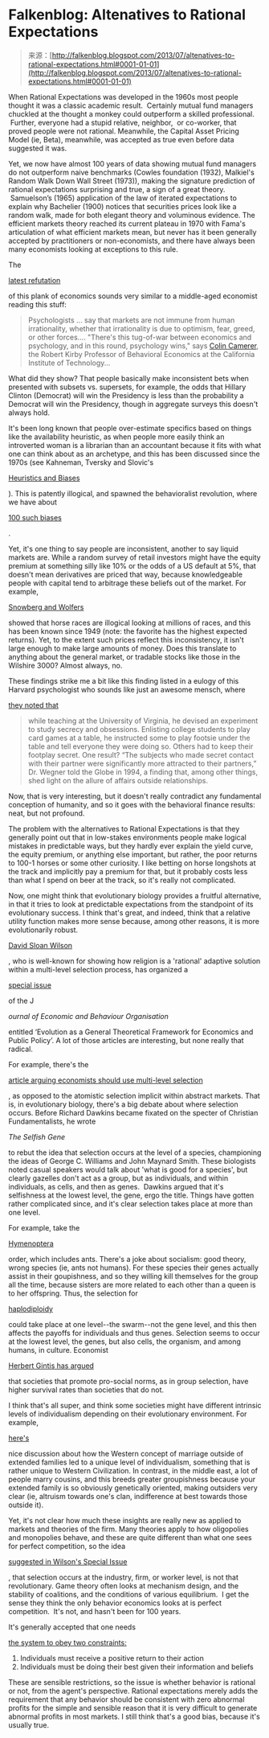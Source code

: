 <!--yml
category: 未分类
date: 2024-05-12 20:04:19
-->

# Falkenblog: Altenatives to Rational Expectations

> 来源：[http://falkenblog.blogspot.com/2013/07/altenatives-to-rational-expectations.html#0001-01-01](http://falkenblog.blogspot.com/2013/07/altenatives-to-rational-expectations.html#0001-01-01)

When Rational Expectations was developed in the 1960s most people thought it was a classic academic result.  Certainly mutual fund managers chuckled at the thought a monkey could outperform a skilled professional.  Further, everyone had a stupid relative, neighbor,  or co-worker, that proved people were not rational. Meanwhile, the Capital Asset Pricing Model (ie, Beta), meanwhile, was accepted as true even before data suggested it was.

Yet, we now have almost 100 years of data showing mutual fund managers do not outperform naive benchmarks (Cowles foundation (1932), Malkiel's Random Walk Down Wall Street (1973)), making the signature prediction of rational expectations surprising and true, a sign of a great theory.  Samuelson’s (1965) application of the law of iterated expectations to explain why Bachelier (1900) notices that securities prices look like a random walk, made for both elegant theory and voluminous evidence. The efficient markets theory reached its current plateau in 1970 with Fama's articulation of what efficient markets mean, but never has it been generally accepted by practitioners or non-economists, and there have always been many economists looking at exceptions to this rule.

The

[latest refutation](http://www.caltech.edu/content/psychology-influences-markets)

of this plank of economics sounds very similar to a middle-aged economist reading this stuff:

> Psychologists ... say that markets are not immune from human irrationality, whether that irrationality is due to optimism, fear, greed, or other forces.... "There's this tug-of-war between economics and psychology, and in this round, psychology wins," says [Colin Camerer](http://www.hss.caltech.edu/~camerer/camerer.html), the Robert Kirby Professor of Behavioral Economics at the California Institute of Technology...

What did they show? That people basically make inconsistent bets when presented with subsets vs. supersets, for example, the odds that Hillary Clinton (Democrat) will win the Presidency is less than the probability a Democrat will win the Presidency, though in aggregate surveys this doesn't always hold.

It's been long known that people over-estimate specifics based on things like the availability heuristic, as when people more easily think an introverted woman is a librarian than an accountant because it fits with what one can think about as an archetype, and this has been discussed since the 1970s (see Kahneman, Tversky and Slovic's

[Heuristics and Biases](http://www.amazon.com/dp/0521796792)

). This is patently illogical, and spawned the behavioralist revolution, where we have about

[100 such biases](http://en.wikipedia.org/wiki/List_of_cognitive_biases)

.

Yet, it's one thing to say people are inconsistent, another to say liquid markets are. While a random survey of retail investors might have the equity premium at something silly like 10% or the odds of a US default at 5%, that doesn't mean derivatives are priced that way, because knowledgeable people with capital tend to arbitrage these beliefs out of the market. For example,

[Snowberg and Wolfers](http://www.hss.caltech.edu/~snowberg/papers/Snowberg-Wolfers%20Risk%20Love%20or%20Decision%20Weights-NBER.pdf)

showed that horse races are illogical looking at millions of races, and this has been known since 1949 (note: the favorite has the highest expected returns). Yet, to the extent such prices reflect this inconsistency, it isn't large enough to make large amounts of money. Does this translate to anything about the general market, or tradable stocks like those in the Wilshire 3000? Almost always, no.

These findings strike me a bit like this finding listed in a eulogy of this Harvard psychologist who sounds like just an awesome mensch, where

[they noted that](http://www.bostonglobe.com/metro/2013/07/11/daniel-wegner-harvard-social-psychologist-unraveled-mysteries-thought-and-memory/SATmfA8Vo07c5lezCPZFyH/story.html)

> while teaching at the University of Virginia, he devised an experiment to study secrecy and obsessions. Enlisting college students to play card games at a table, he instructed some to play footsie under the table and tell everyone they were doing so. Others had to keep their footplay secret. One result? “The subjects who made secret contact with their partner were significantly more attracted to their partners,” Dr. Wegner told the Globe in 1994, a finding that, among other things, shed light on the allure of affairs outside relationships.

Now, that is very interesting, but it doesn't really contradict any fundamental conception of humanity, and so it goes with the behavioral finance results: neat, but not profound.

The problem with the alternatives to Rational Expectations is that they generally point out that in low-stakes environments people make logical mistakes in predictable ways, but they hardly ever explain the yield curve, the equity premium, or anything else important, but rather, the poor returns to 100-1 horses or some other curiosity. I like betting on horse longshots at the track and implicitly pay a premium for that, but it probably costs less than what I spend on beer at the track, so it's really not complicated.

Now, one might think that evolutionary biology provides a fruitful alternative, in that it tries to look at predictable expectations from the standpoint of its evolutionary success. I think that's great, and indeed, think that a relative utility function makes more sense because, among other reasons, it is more evolutionarily robust.  

[David Sloan Wilson](http://evolution-institute.org/sites/default/files/external_docs/Evolution%20as%20a%20general%20theoretical%20framework%20for%20economics%20and%20public%20policy%20.pdf)

, who is well-known for showing how religion is a 'rational' adaptive solution within a multi-level selection process, has organized a

[special issue](http://evolution-institute.org/sites/default/files/external_docs/Evolution%20as%20a%20general%20theoretical%20framework%20for%20economics%20and%20public%20policy%20.pdf)

of the J

*ournal of Economic and Behaviour Organisation*

entitled ‘Evolution as a General Theoretical Framework for Economics and Public Policy’. A lot of those articles are interesting, but none really that radical.

For example, there's the

[article arguing economists should use multi-level selection](http://evolution-institute.org/sites/default/files/external_docs/Darwin%27s%20invisible%20hand-%20Market%20competition%2C%20evolution%20and%20the%20firm%20.pdf)

, as opposed to the atomistic selection implicit within abstract markets. That is, in evolutionary biology, there's a big debate about where selection occurs. Before Richard Dawkins became fixated on the specter of Christian Fundamentalists, he wrote

*The Selfish Gene*

to rebut the idea that selection occurs at the level of a species, championing the ideas of George C. Williams and John Maynard Smith. These biologists noted casual speakers would talk about 'what is good for a species', but clearly gazelles don't act as a group, but as individuals, and within individuals, as cells, and then as genes.  Dawkins argued that it's selfishness at the lowest level, the gene, ergo the title. Things have gotten rather complicated since, and it's clear selection takes place at more than one level.

For example, take the

[Hymenoptera](http://en.wikipedia.org/wiki/Hymenoptera)

order, which includes ants. There's a joke about socialism: good theory, wrong species (ie, ants not humans). For these species their genes actually assist in their goupishness, and so they willing kill themselves for the group all the time, because sisters are more related to each other than a queen is to her offspring. Thus, the selection for

[haplodiploidy](http://www.animalbehavioronline.com/haplodiploidy.html)

could take place at one level--the swarm--not the gene level, and this then affects the payoffs for individuals and thus genes. Selection seems to occur at the lowest level, the genes, but also cells, the organism, and among humans, in culture. Economist

[Herbert Gintis has argued](http://www.sciencedirect.com/science/article/pii/S0022519303931043)

that societies that promote pro-social norms, as in group selection, have higher survival rates than societies that do not.

I think that's all super, and think some societies might have different intrinsic levels of individualism depending on their evolutionary environment. For example,

[here's](https://hbdchick.wordpress.com/2013/04/30/questions-some-of-us-thought-to-ask/)

nice discussion about how the Western concept of marriage outside of extended families led to a unique level of individualism, something that is rather unique to Western Civilization. In contrast, in the middle east, a lot of people marry cousins, and this breeds greater groupishness because your extended family is so obviously genetically oriented, making outsiders very clear (ie, altruism towards one's clan, indifference at best towards those outside it).

Yet, it's not clear how much these insights are really new as applied to markets and theories of the firm. Many theories apply to how oligopolies and monopolies behave, and these are quite different than what one sees for perfect competition, so the idea

[suggested in Wilson's Special Issue](http://evolution-institute.org/sites/default/files/external_docs/Darwin%27s%20invisible%20hand-%20Market%20competition%2C%20evolution%20and%20the%20firm%20.pdf)

, that selection occurs at the industry, firm, or worker level, is not that revolutionary. Game theory often looks at mechanism design, and the stability of coalitions, and the conditions of various equilibrium.  I get the sense they think the only behavior economics looks at is perfect competition.  It's not, and hasn't been for 100 years.

It's generally accepted that one needs

[the system to obey two constraints:](http://en.wikipedia.org/wiki/Contract_theory)

1.  Individuals must receive a positive return to their action
2.  Individuals must be doing their best given their information and beliefs

These are sensible restrictions, so the issue is whether behavior is rational or not, from the agent's perspective. Rational expectations merely adds the requirement that any behavior should be consistent with zero abnormal profits for the simple and sensible reason that it is very difficult to generate abnormal profits in most markets. I still think that's a good bias, because it's usually true.